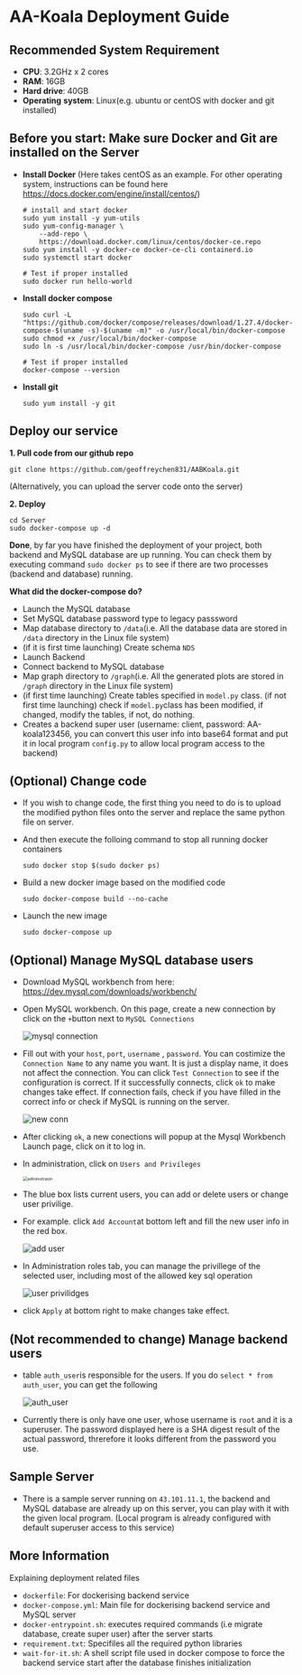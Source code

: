 # AA-Koala Deployment Guide

## Recommended System Requirement

* **CPU**: 3.2GHz x 2 cores
* **RAM**: 16GB
* **Hard drive**: 40GB
* **Operating** **system**: Linux(e.g. ubuntu or centOS with docker and git installed)

## Before you start: Make sure Docker and Git are installed on the Server

* **Install Docker** (Here takes centOS as an example. For other operating system, instructions can be found here https://docs.docker.com/engine/install/centos/)

  ```shell
  # install and start docker
  sudo yum install -y yum-utils
  sudo yum-config-manager \
      --add-repo \
      https://download.docker.com/linux/centos/docker-ce.repo
  sudo yum install -y docker-ce docker-ce-cli containerd.io
  sudo systemctl start docker
  
  # Test if proper installed
  sudo docker run hello-world
  ```

* **Install docker compose**

  ```shell
  sudo curl -L "https://github.com/docker/compose/releases/download/1.27.4/docker-compose-$(uname -s)-$(uname -m)" -o /usr/local/bin/docker-compose
  sudo chmod +x /usr/local/bin/docker-compose
  sudo ln -s /usr/local/bin/docker-compose /usr/bin/docker-compose
  
  # Test if proper installed
  docker-compose --version
  ```
  
* **Install git**
  
  ```shell
  sudo yum install -y git
  ```

## Deploy our service

**1. Pull code from our github repo**

   ```shell 
   git clone https://github.com/geoffreychen831/AABKoala.git
   ```

(Alternatively, you can upload the server code onto the server)

**2. Deploy**

   ```shell
   cd Server
   sudo docker-compose up -d
   ```

**Done**, by far you have finished the deployment of your project, both backend and MySQL database are up running. You can check them by executing command `sudo docker ps` to see if there are two processes (backend and database) running.

**What did the docker-compose do?**

* Launch the MySQL database
* Set MySQL database password type to legacy passsword
* Map database directory to `/data`(i.e. All the database data are stored in `/data` directory in the Linux file system)
* (if it is first time launching) Create schema `NDS`
* Launch Backend
* Connect backend to MySQL database
* Map graph directory to `/graph`(i.e. All the generated plots are stored in `/graph` directory in the Linux file system)
* (if first time launching) Create tables specified in `model.py` class. (if not first time launching) check if `model.py`class has been modified, if changed, modify the tables, if not, do nothing.
* Creates a backend super user (username: client, password: AA-koala123456, you can convert this user info into base64 format and put it in local program `config.py` to allow local program access to the backend)

## (Optional) Change code

* If you wish to change code,  the first thing you need to do is to upload the modified python files onto the server and replace the same python file on server. 

* And then execute the folloing command to stop all running docker containers

  ```shell
  sudo docker stop $(sudo docker ps)
  ```

* Build a new docker image based on the modified code

  ```shell
  sudo docker-compose build --no-cache
  ```

* Launch the new image

  ```shell
  sudo docker-compose up
  ```

## (Optional) Manage MySQL database users

* Download MySQL workbench from here: https://dev.mysql.com/downloads/workbench/

* Open MySQL workbench. On this page, create a new connection by click on the `+`button next to `MySQL Connections`

   ![mysql connection](mysql_connection.png)

* Fill out with your `host`, `port`, `username` , `password`.  You can costimize the `Connection Name` to any name you want. It is just a display name, it does not affect the connection. You can click `Test Connection` to see if the configuration is correct. If it successfully connects, click `ok` to make changes take effect. If connection fails, check if you have filled in the correct info or check if MySQL is running on the server.

   ![new conn](new_conn.png)

* After clicking `ok`, a new conections will popup at the Mysql Workbench Launch page, click on it to log in.

* In administration, click on `Users and Privileges`

   <img src="./administraion.png" alt="administraion" style="zoom:50%;" />

* The blue box lists current users, you can add or delete users or change user privilige.

* For example. click `Add Account`at bottom left and fill the new user info in the red box.

   ![add user](add_user.png)

* In Administration roles tab, you can manage the privillege of the selected user, including most of the allowed key sql operation 

  ![user privilidges](user_privilidges.png)

* click `Apply` at bottom right to make changes take effect.

## (Not recommended to change) Manage backend users

* table `auth_user`is responsible for the users. If you do `select * from auth_user`, you can get the following

  ![auth_user](./auth_user.png)

* Currently there is only have one user, whose username is `root` and it is a superuser. The password displayed here is a SHA digest result of the actual password, threrefore it looks different from the password you use.

##  Sample Server

* There is a sample server running on `43.101.11.1`,  the backend and MySQL database are already up on this server, you can play with it with the given local program. (Local program is already configured with default superuser access to this service)

## More Information

Explaining deployment related files

* `dockerfile`: For dockerising backend service
* `docker-compose.yml`: Main file for dockerising backend service and MySQL server
* `docker-entrypoint.sh`: executes required commands (i.e migrate database, create super user) after the server starts
* `requirement.txt`: Specifiles all the required python libraries
* `wait-for-it.sh`: A shell script file used in docker compose to force the backend service start after the database finishes initialization